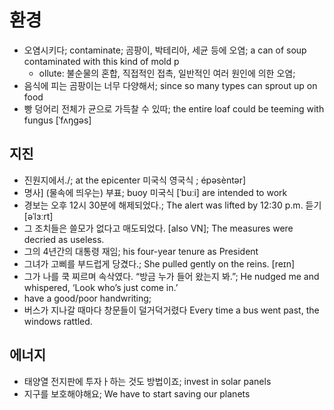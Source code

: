 # 환경
* 오염시키다; contaminate; 곰팡이, 박테리아, 세균 등에 오염; a can of soup contaminated with this kind of mold p
	* ollute: 불순물의 혼합, 직접적인 접촉, 일반적인 여러 원인에 의한 오염; 
* 음식에 피는 곰팡이는 너무 다양해서; since so many types can sprout up on food
* 빵 덩어리 전체가 균으로 가득찰 수 있따; the entire loaf could be teeming with fungus [ˈfʌŋɡəs]


## 지진
* 진원지에서./; at the epicenter 미국식  영국식 ; épəsèntər]
* 명사] (물속에 띄우는) 부표; buoy 미국식 [ˈbuːi] are intended to work
* 경보는 오후 12시 30분에 해제되었다.; The alert was lifted by 12:30 p.m. 듣기  [əˈlɜːrt] 
* 그 조치들은 쓸모가 없다고 매도되었다. [also VN]; The measures were decried as useless. 
* 그의 4년간의 대통령 재임; his four-year tenure as President 
* 그녀가 고삐를 부드럽게 당겼다.; She pulled gently on the reins.  [reɪn]
* 그가 나를 쿡 찌르며 속삭였다. “방금 누가 들어 왔는지 봐.”; He nudged me and whispered, ‘Look who’s just come in.’ 
* have a good/poor handwriting; 
* 버스가 지나갈 때마다 창문들이 덜거덕거렸다 Every time a bus went past, the windows rattled. 

## 에너지
* 태양열 전지판에 투자ㅏ하는 것도 방법이죠; invest in solar panels
* 지구를 보호해야해요; We have to start saving our planets